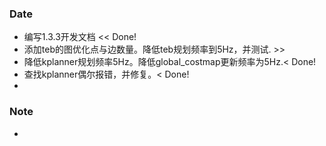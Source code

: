 ### Date
- 编写1.3.3开发文档 << Done!
- 添加teb的图优化点与边数量。降低teb规划频率到5Hz，并测试. >>
- 降低kplanner规划频率5Hz。降低global_costmap更新频率为5Hz.< Done!
- 查找kplanner偶尔报错，并修复。< Done!
- 

### Note
- 